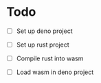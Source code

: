 # Todo

- [ ] Set up deno project
- [ ] Set up rust project
- [ ] Compile rust into wasm
- [ ] Load wasm in deno project







